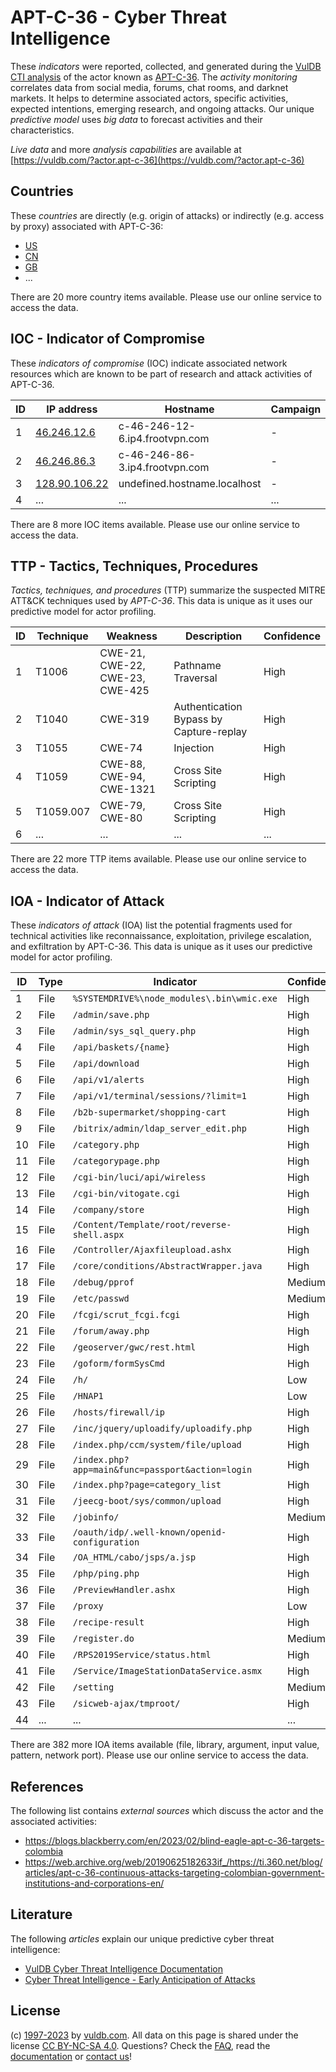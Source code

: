 # APT-C-36 - Cyber Threat Intelligence

These _indicators_ were reported, collected, and generated during the [VulDB CTI analysis](https://vuldb.com/?kb.cti) of the actor known as [APT-C-36](https://vuldb.com/?actor.apt-c-36). The _activity monitoring_ correlates data from social media, forums, chat rooms, and darknet markets. It helps to determine associated actors, specific activities, expected intentions, emerging research, and ongoing attacks. Our unique _predictive model_ uses _big data_ to forecast activities and their characteristics.

_Live data_ and more _analysis capabilities_ are available at [https://vuldb.com/?actor.apt-c-36](https://vuldb.com/?actor.apt-c-36)

## Countries

These _countries_ are directly (e.g. origin of attacks) or indirectly (e.g. access by proxy) associated with APT-C-36:

* [US](https://vuldb.com/?country.us)
* [CN](https://vuldb.com/?country.cn)
* [GB](https://vuldb.com/?country.gb)
* ...

There are 20 more country items available. Please use our online service to access the data.

## IOC - Indicator of Compromise

These _indicators of compromise_ (IOC) indicate associated network resources which are known to be part of research and attack activities of APT-C-36.

ID | IP address | Hostname | Campaign | Confidence
-- | ---------- | -------- | -------- | ----------
1 | [46.246.12.6](https://vuldb.com/?ip.46.246.12.6) | c-46-246-12-6.ip4.frootvpn.com | - | High
2 | [46.246.86.3](https://vuldb.com/?ip.46.246.86.3) | c-46-246-86-3.ip4.frootvpn.com | - | High
3 | [128.90.106.22](https://vuldb.com/?ip.128.90.106.22) | undefined.hostname.localhost | - | High
4 | ... | ... | ... | ...

There are 8 more IOC items available. Please use our online service to access the data.

## TTP - Tactics, Techniques, Procedures

_Tactics, techniques, and procedures_ (TTP) summarize the suspected MITRE ATT&CK techniques used by _APT-C-36_. This data is unique as it uses our predictive model for actor profiling.

ID | Technique | Weakness | Description | Confidence
-- | --------- | -------- | ----------- | ----------
1 | T1006 | CWE-21, CWE-22, CWE-23, CWE-425 | Pathname Traversal | High
2 | T1040 | CWE-319 | Authentication Bypass by Capture-replay | High
3 | T1055 | CWE-74 | Injection | High
4 | T1059 | CWE-88, CWE-94, CWE-1321 | Cross Site Scripting | High
5 | T1059.007 | CWE-79, CWE-80 | Cross Site Scripting | High
6 | ... | ... | ... | ...

There are 22 more TTP items available. Please use our online service to access the data.

## IOA - Indicator of Attack

These _indicators of attack_ (IOA) list the potential fragments used for technical activities like reconnaissance, exploitation, privilege escalation, and exfiltration by APT-C-36. This data is unique as it uses our predictive model for actor profiling.

ID | Type | Indicator | Confidence
-- | ---- | --------- | ----------
1 | File | `%SYSTEMDRIVE%\node_modules\.bin\wmic.exe` | High
2 | File | `/admin/save.php` | High
3 | File | `/admin/sys_sql_query.php` | High
4 | File | `/api/baskets/{name}` | High
5 | File | `/api/download` | High
6 | File | `/api/v1/alerts` | High
7 | File | `/api/v1/terminal/sessions/?limit=1` | High
8 | File | `/b2b-supermarket/shopping-cart` | High
9 | File | `/bitrix/admin/ldap_server_edit.php` | High
10 | File | `/category.php` | High
11 | File | `/categorypage.php` | High
12 | File | `/cgi-bin/luci/api/wireless` | High
13 | File | `/cgi-bin/vitogate.cgi` | High
14 | File | `/company/store` | High
15 | File | `/Content/Template/root/reverse-shell.aspx` | High
16 | File | `/Controller/Ajaxfileupload.ashx` | High
17 | File | `/core/conditions/AbstractWrapper.java` | High
18 | File | `/debug/pprof` | Medium
19 | File | `/etc/passwd` | Medium
20 | File | `/fcgi/scrut_fcgi.fcgi` | High
21 | File | `/forum/away.php` | High
22 | File | `/geoserver/gwc/rest.html` | High
23 | File | `/goform/formSysCmd` | High
24 | File | `/h/` | Low
25 | File | `/HNAP1` | Low
26 | File | `/hosts/firewall/ip` | High
27 | File | `/inc/jquery/uploadify/uploadify.php` | High
28 | File | `/index.php/ccm/system/file/upload` | High
29 | File | `/index.php?app=main&func=passport&action=login` | High
30 | File | `/index.php?page=category_list` | High
31 | File | `/jeecg-boot/sys/common/upload` | High
32 | File | `/jobinfo/` | Medium
33 | File | `/oauth/idp/.well-known/openid-configuration` | High
34 | File | `/OA_HTML/cabo/jsps/a.jsp` | High
35 | File | `/php/ping.php` | High
36 | File | `/PreviewHandler.ashx` | High
37 | File | `/proxy` | Low
38 | File | `/recipe-result` | High
39 | File | `/register.do` | Medium
40 | File | `/RPS2019Service/status.html` | High
41 | File | `/Service/ImageStationDataService.asmx` | High
42 | File | `/setting` | Medium
43 | File | `/sicweb-ajax/tmproot/` | High
44 | ... | ... | ...

There are 382 more IOA items available (file, library, argument, input value, pattern, network port). Please use our online service to access the data.

## References

The following list contains _external sources_ which discuss the actor and the associated activities:

* https://blogs.blackberry.com/en/2023/02/blind-eagle-apt-c-36-targets-colombia
* https://web.archive.org/web/20190625182633if_/https://ti.360.net/blog/articles/apt-c-36-continuous-attacks-targeting-colombian-government-institutions-and-corporations-en/

## Literature

The following _articles_ explain our unique predictive cyber threat intelligence:

* [VulDB Cyber Threat Intelligence Documentation](https://vuldb.com/?kb.cti)
* [Cyber Threat Intelligence - Early Anticipation of Attacks](https://www.scip.ch/en/?labs.20201022)

## License

(c) [1997-2023](https://vuldb.com/?kb.changelog) by [vuldb.com](https://vuldb.com/?kb.about). All data on this page is shared under the license [CC BY-NC-SA 4.0](https://creativecommons.org/licenses/by-nc-sa/4.0/). Questions? Check the [FAQ](https://vuldb.com/?kb.faq), read the [documentation](https://vuldb.com/?kb) or [contact us](https://vuldb.com/?contact)!
